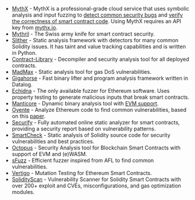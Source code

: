 - [MythX](https://mythx.io) - MythX is a professional-grade cloud service that uses symbolic
  analysis and input fuzzing to
  [detect common security bugs](https://medium.com/consensys-diligence/detecting-the-top-4-critical-smart-contract-vulnerabilities-with-mythx-9c568d7db7a6)
  and
  [verify the correctness of smart contract code](https://medium.com/coinmonks/advanced-smart-contract-security-verification-in-remix-9630b43695e5).
  Using MythX requires an API key from [mythx.io](https://mythx.io).
- [Mythril](https://github.com/ConsenSys/mythril) - The Swiss army knife for smart contract
  security.
- [Slither](https://github.com/trailofbits/slither) - Static analysis framework with detectors for
  many common Solidity issues. It has taint and value tracking capabilities and is written in
  Python.
- [Contract-Library](https://contract-library.com) - Decompiler and security analysis tool for all
  deployed contracts.
- [MadMax](https://github.com/nevillegrech/MadMax) - Static analysis tool for gas DoS
  vulnerabilities.
- [Gigahorse](https://github.com/nevillegrech/gigahorse-toolchain) - Fast binary lifter and program
  analysis framework written in Datalog.
- [Echidna](https://github.com/trailofbits/echidna) - The only available fuzzer for Ethereum
  software. Uses property testing to generate malicious inputs that break smart contracts.
- [Manticore](https://github.com/trailofbits/manticore) - Dynamic binary analysis tool with
  [EVM support](https://asciinema.org/a/haJU2cl0R0Q3jB9wd733LVosL).
- [Oyente](https://github.com/melonproject/oyente) - Analyze Ethereum code to find common
  vulnerabilities, based on this [paper](http://www.comp.nus.edu.sg/~loiluu/papers/oyente.pdf).
- [Securify](https://github.com/eth-sri/securify2) - Fully automated online static analyzer for
  smart contracts, providing a security report based on vulnerability patterns.
- [SmartCheck](https://smartdec.net) - Static analysis of Solidity source code for security
  vulnerabilities and best practices.
- [Octopus](https://github.com/pventuzelo/octopus) - Security Analysis tool for Blockchain Smart
  Contracts with support of EVM and (e)WASM.
- [sFuzz](https://sfuzz.github.io/) - Efficient fuzzer inspired from AFL to find common
  vulnerabilities.
- [Vertigo](https://github.com/JoranHonig/vertigo) - Mutation Testing for Ethereum Smart Contracts.
- [SolidityScan](https://solidityscan.com/) - Vulnerability Scanner for Solidity Smart Contracts with over 200+ exploit and CVEs, misconfigurations, and gas optimization modules.

